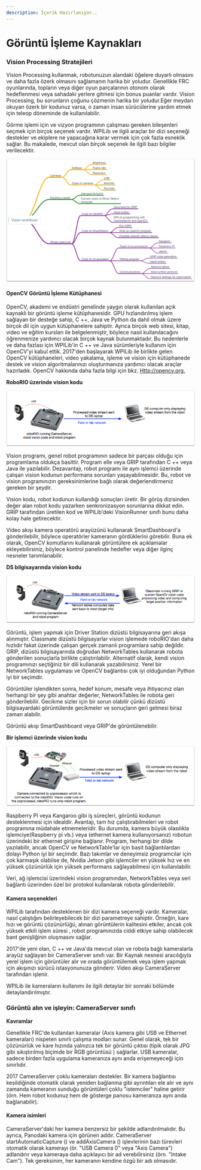```yaml
---
description: İçerik Hazırlanıyor..
---
```


# Görüntü İşleme Kaynakları

### Vision Processing Stratejileri

Vision Processing kullanmak, robotunuzun alandaki öğelere duyarlı olmasını ve daha fazla özerk olmasını sağlamanın harika bir yoludur. Genellikle FRC oyunlarında, topların veya diğer oyun parçalarının otonom olarak hedeflenmesi veya sahadaki yerlere gitmesi için bonus puanlar vardır. Vision Processing, bu sorunların çoğunu çözmenin harika bir yoludur.Eğer meydan okuyan özerk bir kodunuz varsa, o zaman insan sürücülerine yardım etmek için teleop döneminde de kullanılabilir.

Görme işlemi için ve vizyon programının çalışması gereken bileşenleri seçmek için birçok seçenek vardır. WPILib ve ilgili araçlar bir dizi seçeneği destekler ve ekiplere ne yapacağına karar vermek için çok fazla esneklik sağlar. Bu makalede, mevcut olan birçok seçenek ile ilgili bazı bilgiler verilecektir.

![](../.gitbook/assets/image%20%2859%29.png)

#### OpenCV Görüntü İşleme Kütüphanesi

OpenCV, akademi ve endüstri genelinde yaygın olarak kullanılan açık kaynaklı bir görüntü işleme kütüphanesidir. GPU hızlandırılmış işlem sağlayan bir desteğe sahip, C ++, Java ve Python da dahil olmak üzere birçok dil için uygun kütüphanelere sahiptir. Ayrıca birçok web sitesi, kitap, video ve eğitim kursları ile belgelenmiştir, böylece nasıl kullanılacağını öğrenmenize yardımcı olacak birçok kaynak bulunmaktadır. Bu nedenlerle ve daha fazlası için WPILib'in C ++ ve Java sürümleriyle kullanım için OpenCV'yi kabul ettik. 2017'den başlayarak WPILib ile birlikte gelen OpenCV kütüphaneleri, video yakalama, işleme ve vision için kütüphanede destek ve vision algoritmalarınızı oluşturmanıza yardımcı olacak araçlar hazırladık. OpenCV hakkında daha fazla bilgi için bkz. [Http://opencv.org.](Http://opencv.org)

**RoboRIO üzerinde vision kodu**

![](../.gitbook/assets/image%20%2864%29.png)

Vision programı, genel robot programının sadece bir parçası olduğu için programlama oldukça basittir. Program elle veya GRIP tarafından C ++ veya Java ile yazılabilir. Dezavantajı, robot programı ile aynı işlemci üzerinde çalışan vision kodunun performans sorunları yaşayabilmesidir. Bu, robot ve vision programınızın gereksinimlerine bağlı olarak değerlendirmeniz gereken bir şeydir.

Vision kodu, robot kodunun kullandığı sonuçları üretir. Bir görüş dizisinden değer alan robot kodu yazarken senkronizasyon sorunlarına dikkat edin. GRIP tarafından üretilen kod ve WPILib'deki VisionRunner sınıfı bunu daha kolay hale getirecektir.

Video akışı kamera operatörü arayüzünü kullanarak SmartDashboard'a gönderilebilir, böylece operatörler kameranın gördüklerini görebilir. Buna ek olarak, OpenCV komutlarını kullanarak görüntülere ek açıklamalar ekleyebilirsiniz, böylece kontrol panelinde hedefler veya diğer ilginç nesneler tanımlanabilir.

**DS bilgisayarında vision kodu**

![](../.gitbook/assets/image%20%2832%29.png)

Görüntü, işlem yapmak için Driver Station dizüstü bilgisayarına geri akışa alınmıştır. Classmate dizüstü bilgisayarlar vision işlemede roboRIO'dan daha hızlıdır fakat üzerinde çalışan gerçek zamanlı programlara sahip değildir. GRIP, dizüstü bilgisayarında doğrudan NetworkTables kullanarak robota gönderilen sonuçlarla birlikte çalıştırılabilir. Alternatif olarak, kendi vision programınızı seçtiğiniz bir dili kullanarak yazabilirsiniz. Yerel bir NetworkTables uygulaması ve OpenCV bağlantısı çok iyi olduğundan Python iyi bir seçimdir.

Görüntüler işlendikten sonra, hedef konum, mesafe veya ihtiyacınız olan herhangi bir şey gibi anahtar değerler, NetworkTables ile robota geri gönderilebilir. Gecikme sizler için bir sorun olabilir çünkü dizüstü bilgisayardaki görüntülerde gecikmeler ve sonuçların geri gelmesi biraz zaman alabilir.

Görüntü akışı SmartDashboard veya GRIP'de görüntülenebilir.

**Bir işlemci üzerinde vision kodu**

![](../.gitbook/assets/image%20%2834%29.png)

Raspberry PI veya Kangaroo gibi iş süreçleri, görüntü kodunun desteklenmesi için idealdir. Avantajı, tam hız çalıştırabilmeleri ve robot programına müdahale etmemeleridir. Bu durumda, kamera büyük olasılıkla işlemciye\(Raspberry pi vb.\) veya \(ethernet kamera kullanıyorsanız\) robotun üzerindeki bir ethernet girişine bağlanır. Program, herhangi bir dilde yazılabilir, ancak OpenCV ve NetworkTable'lar için basit bağlantılardan dolayı Python iyi bir seçimdir. Bazı takımlar ve deneyimsiz programcılar için çok karmaşık olabilse de, Nvidia Jetson gibi işlemciler en yüksek hız ve en yüksek çözünürlük için yüksek performans sağlayabilmesi için kullanılabilir.

Veri, ağ işlemcisi üzerindeki vision programından, NetworkTables  veya seri bağlantı üzerinden özel bir protokol kullanılarak robota gönderilebilir.

#### Kamera seçenekleri

WPILib tarafından desteklenen bir dizi kamera seçeneği vardır. Kameralar, nasıl çalıştığını belirleyebilecek bir dizi parametreye sahiptir. Örneğin, kare hızı ve görüntü çözünürlüğü, alınan görüntülerin kalitesini etkiler, ancak çok yüksek etkili işlem süresi , robot programınızda ciddi etkiye sahip olabilecek bant genişliğinin oluşmasını sağlar.

2017'de yeni olan, C ++ ve Java'da mevcut olan ve robota bağlı kameralarla arayüz sağlayan bir CameraServer sınıfı var. Bir Kaynak nesnesi aracılığıyla yerel işlem için görüntüler alır ve orada görüntülemek veya işlem yapmak için akışınızı sürücü istasyonunuza gönderir. Video akışı CameraServer tarafından işlenir.

WPILib ile kameraların kullanımı ile ilgili detaylar bir sonraki bölümde detaylandırılmıştır.

### Görüntü alın ve işleyin: CameraServer sınıfı

**Kavramlar**

Genellikle FRC'de kullanılan kameralar \(Axis kamera gibi USB ve Ethernet kameraları\) nispeten sınırlı çalışma modları sunar. Genel olarak, tek bir çözünürlük ve kare hızında yalnızca tek bir görüntü çıktısı \(tipik olarak JPG gibi sıkıştırılmış biçimde bir RGB görüntüsü \) sağlarlar. USB kameralar, sadece birden fazla uygulama kameranıza aynı anda erişemeyeceği için sınırlıdır.

2017 CameraServer çoklu kameraları destekler. Bir kamera bağlantısı kesildiğinde otomatik olarak yeniden bağlanma gibi ayrıntıları ele alır ve aynı zamanda kameranın sunduğu görüntüleri çoklu "istemciler" haline getirir \(örn. Hem robot kodunuz hem de gösterge panosu kameranıza aynı anda bağlanabilir\).

#### Kamera isimleri

CameraServer'daki her kamera benzersiz bir şekilde adlandırılmalıdır. Bu ayrıca, Panodaki kamera için görünen addır. CameraServer startAutomaticCapture \(\) ve addAxisCamera \(\) işlevlerinin bazı türevleri otomatik olarak kamerayı \(ör. "USB Camera 0" veya "Axis Camera"\) adlandırır veya kameraya daha açıklayıcı bir ad verebilirsiniz \(örn. "Intake Cam"\). Tek gereksinim, her kameranın kendine özgü bir adı olmasıdır.



